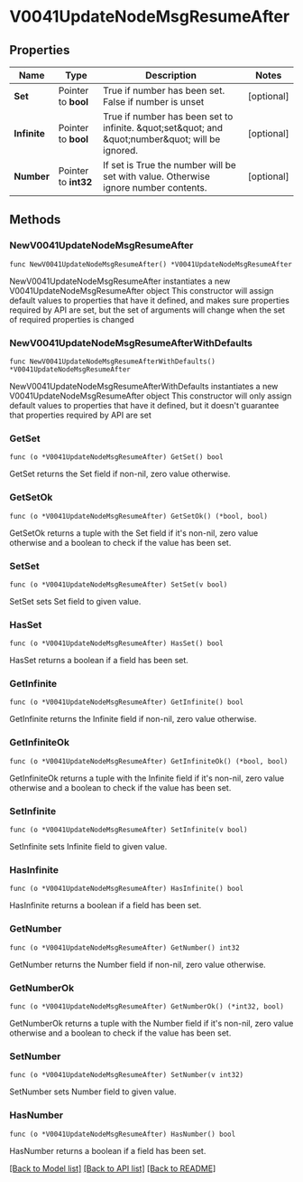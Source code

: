 # V0041UpdateNodeMsgResumeAfter

## Properties

Name | Type | Description | Notes
------------ | ------------- | ------------- | -------------
**Set** | Pointer to **bool** | True if number has been set. False if number is unset | [optional] 
**Infinite** | Pointer to **bool** | True if number has been set to infinite. \&quot;set\&quot; and \&quot;number\&quot; will be ignored. | [optional] 
**Number** | Pointer to **int32** | If set is True the number will be set with value. Otherwise ignore number contents. | [optional] 

## Methods

### NewV0041UpdateNodeMsgResumeAfter

`func NewV0041UpdateNodeMsgResumeAfter() *V0041UpdateNodeMsgResumeAfter`

NewV0041UpdateNodeMsgResumeAfter instantiates a new V0041UpdateNodeMsgResumeAfter object
This constructor will assign default values to properties that have it defined,
and makes sure properties required by API are set, but the set of arguments
will change when the set of required properties is changed

### NewV0041UpdateNodeMsgResumeAfterWithDefaults

`func NewV0041UpdateNodeMsgResumeAfterWithDefaults() *V0041UpdateNodeMsgResumeAfter`

NewV0041UpdateNodeMsgResumeAfterWithDefaults instantiates a new V0041UpdateNodeMsgResumeAfter object
This constructor will only assign default values to properties that have it defined,
but it doesn't guarantee that properties required by API are set

### GetSet

`func (o *V0041UpdateNodeMsgResumeAfter) GetSet() bool`

GetSet returns the Set field if non-nil, zero value otherwise.

### GetSetOk

`func (o *V0041UpdateNodeMsgResumeAfter) GetSetOk() (*bool, bool)`

GetSetOk returns a tuple with the Set field if it's non-nil, zero value otherwise
and a boolean to check if the value has been set.

### SetSet

`func (o *V0041UpdateNodeMsgResumeAfter) SetSet(v bool)`

SetSet sets Set field to given value.

### HasSet

`func (o *V0041UpdateNodeMsgResumeAfter) HasSet() bool`

HasSet returns a boolean if a field has been set.

### GetInfinite

`func (o *V0041UpdateNodeMsgResumeAfter) GetInfinite() bool`

GetInfinite returns the Infinite field if non-nil, zero value otherwise.

### GetInfiniteOk

`func (o *V0041UpdateNodeMsgResumeAfter) GetInfiniteOk() (*bool, bool)`

GetInfiniteOk returns a tuple with the Infinite field if it's non-nil, zero value otherwise
and a boolean to check if the value has been set.

### SetInfinite

`func (o *V0041UpdateNodeMsgResumeAfter) SetInfinite(v bool)`

SetInfinite sets Infinite field to given value.

### HasInfinite

`func (o *V0041UpdateNodeMsgResumeAfter) HasInfinite() bool`

HasInfinite returns a boolean if a field has been set.

### GetNumber

`func (o *V0041UpdateNodeMsgResumeAfter) GetNumber() int32`

GetNumber returns the Number field if non-nil, zero value otherwise.

### GetNumberOk

`func (o *V0041UpdateNodeMsgResumeAfter) GetNumberOk() (*int32, bool)`

GetNumberOk returns a tuple with the Number field if it's non-nil, zero value otherwise
and a boolean to check if the value has been set.

### SetNumber

`func (o *V0041UpdateNodeMsgResumeAfter) SetNumber(v int32)`

SetNumber sets Number field to given value.

### HasNumber

`func (o *V0041UpdateNodeMsgResumeAfter) HasNumber() bool`

HasNumber returns a boolean if a field has been set.


[[Back to Model list]](../README.md#documentation-for-models) [[Back to API list]](../README.md#documentation-for-api-endpoints) [[Back to README]](../README.md)


